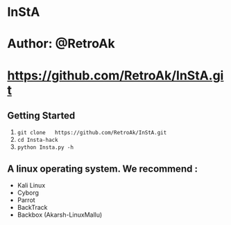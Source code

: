 # InStA
# Author: @RetroAk
# https://github.com/RetroAk/InStA.git

## Getting Started
1. ```git clone   https://github.com/RetroAk/InStA.git```
2. ```cd Insta-hack```
3. ```python Insta.py -h ```

## A linux operating system. We recommend :
- Kali Linux
- Cyborg
- Parrot
- BackTrack
- Backbox
(Akarsh-LinuxMallu)
